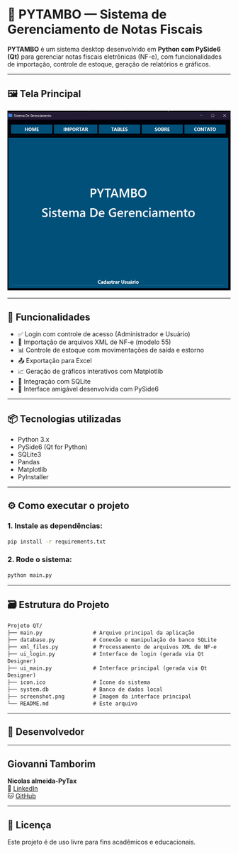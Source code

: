 # 🧠 PYTAMBO — Sistema de Gerenciamento de Notas Fiscais

**PYTAMBO** é um sistema desktop desenvolvido em **Python com PySide6 (Qt)** para gerenciar notas fiscais eletrônicas (NF-e), com funcionalidades de importação, controle de estoque, geração de relatórios e gráficos.

---

## 🖼️ Tela Principal

![Tela Principal](screenshot.png)

---

## 🚀 Funcionalidades

- ✅ Login com controle de acesso (Administrador e Usuário)
- 📁 Importação de arquivos XML de NF-e (modelo 55)
- 📊 Controle de estoque com movimentações de saída e estorno
- 📤 Exportação para Excel
- 📈 Geração de gráficos interativos com Matplotlib
- 💾 Integração com SQLite
- 🎨 Interface amigável desenvolvida com PySide6

---

## 📦 Tecnologias utilizadas

- Python 3.x
- PySide6 (Qt for Python)
- SQLite3
- Pandas
- Matplotlib
- PyInstaller

---

## ⚙️ Como executar o projeto

### 1. Instale as dependências:
```bash
pip install -r requirements.txt
```

### 2. Rode o sistema:
```bash
python main.py
```

---

## 🗃️ Estrutura do Projeto

```
Projeto QT/
├── main.py                # Arquivo principal da aplicação
├── database.py            # Conexão e manipulação do banco SQLite
├── xml_files.py           # Processamento de arquivos XML de NF-e
├── ui_login.py            # Interface de login (gerada via Qt Designer)
├── ui_main.py             # Interface principal (gerada via Qt Designer)
├── icon.ico               # Ícone do sistema
├── system.db              # Banco de dados local
├── screenshot.png         # Imagem da interface principal
└── README.md              # Este arquivo
```

---

## 👤 Desenvolvedor

---
**Giovanni Tamborim** 
---
**Nicolas almeida-PyTax**  
🔗 [LinkedIn](https://www.linkedin.com/in/giovanni-tamborim-69001022a/)  
🐱 [GitHub](https://github.com/tamborim13)

---

## 📄 Licença

Este projeto é de uso livre para fins acadêmicos e educacionais.
